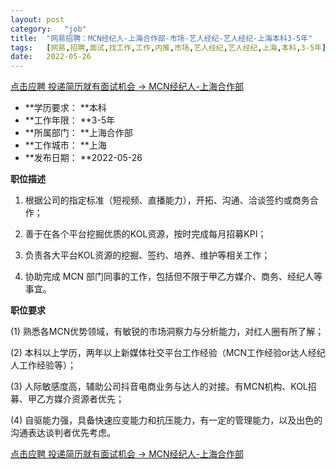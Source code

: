 ```yaml
---
layout:	post
category:	"job"
title:	"网易招聘：MCN经纪人-上海合作部-市场-艺人经纪-艺人经纪-上海本科3-5年"
tags:	[网易,招聘,面试,找工作,工作,内推,市场,艺人经纪,艺人经纪,上海,本科,3-5年]
date:	2022-05-26
---
```


[点击应聘 投递简历就有面试机会 ->  MCN经纪人-上海合作部](http://mobile.bole.netease.com/bole/boleDetail?id=40522&employeeId=346f03c3cda5f04c&key=all)



- **学历要求： **本科
- **工作年限： **3-5年
- **所属部门： **上海合作部
- **工作城市： **上海
- **发布日期： **2022-05-26



**职位描述**

1.	根据公司的指定标准（短视频、直播能力），开拓、沟通、洽谈签约或商务合作； 

2.	善于在各个平台挖掘优质的KOL资源，按时完成每月招募KPI； 

3.	负责各大平台KOL资源的挖掘、签约、培养、维护等相关工作； 

4.	协助完成 MCN 部门同事的工作，包括但不限于甲乙方媒介、商务、经纪人等事宜。



**职位要求**

(1)	熟悉各MCN优势领域，有敏锐的市场洞察力与分析能力，对红人圈有所了解；

(2)	本科以上学历，两年以上新媒体社交平台工作经验（MCN工作经验or达人经纪人工作经验等）；

(3)	人际敏感度高，辅助公司抖音电商业务与达人的对接。有MCN机构、KOL招募、甲乙方媒介资源者优先；

(4)	自驱能力强，具备快速应变能力和抗压能力，有一定的管理能力，以及出色的沟通表达谈判者优先考虑。



[点击应聘 投递简历就有面试机会 ->  MCN经纪人-上海合作部](http://mobile.bole.netease.com/bole/boleDetail?id=40522&employeeId=346f03c3cda5f04c&key=all)